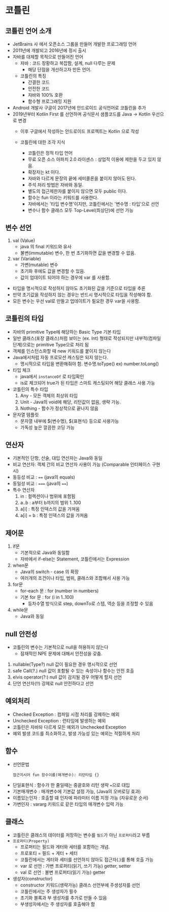 # 코틀린

## 코틀린 언어 소개
- JetBrains 사 에서 오픈소스 그룹을 만들어 개발한 프로그래밍 언어
- 2011년에 개발되고 2016년에 정시 출시
- 자바를 대체할 목적으로 만들어진 언어
  - 자바 : 코드 장황하고 복잡함, 설계, null 다루는 문제 
    - 해당 단점을 개선하고자 만든 언어.
  - 코틀린의 특징
    - 간결한 코드
    - 안전한 코드
    - 자바와 100% 호환
    - 함수형 프로그래밍 지원
- Android 개발사 구글이 2017년에 안드로이드 공식언어로 코틀린을 추가
- 2019년부터 Kotlin First 를 선언하며 공식문서 샘플코드를 Java -> Kotlin 우선으로 변경
  - 이후 구글에서 작성하는 안드로이드 프로젝트는 Kotlin 으로 작성

  - 코틀린에 대한 조각 지식
    - 코틀린은 정적 타입 언어
    - 무료 오픈 소스 아파치 2.0 라이센스 : 상업적 이용에 제한을 두고 있지 않음.
    - 확장자는 kt 이다.
    - 자바와 다르게 문장의 끝에 세미콜론을 붙이지 않아도 된다.
    - 주석 처리 방법은 자바와 동일.
    - 별도의 접근제한자를 붙이지 않으면 모두 public 이다.
    - 함수는 fun 이라는 키워드를 사용한다.
    - 자바에서는 '타입 변수명'이지만, 코틀린에서는 '변수명 : 타입'으로 선언
    - 변수나 함수 클래스 모두 Top-Level(최상단)에 선언 가능

## 변수 선언
1. val (Value)
   - java 의 final 키워드와 유사
   - 불변(immutable) 변수, 한 번 초기화하면 값을 변경할 수 없음.
2. var (Variable)
   - 가변(mutable) 변수
   - 초기화 후에도 값을 변경할 수 있음.
   - 값이 업데이트 되어야 하는 경우에 var 를 사용함.
- 타입을 명시적으로 작성하지 않아도 초기화된 값을 기준으로 타입을 추론
- 만약 초기값을 작성하지 않는 경우는 반드시 명시적으로 타입을 작성해야 함.
- 모든 변수는 우선 val로 만들고 업데이트가 필요한 경우 var을 사용함.

## 코틀린의 타입
- 자바의 primitive Type에 해당하는 Basic Type 기본 타입
- 일반 클래스(포장 클래스)처럼 보이는 (ex. Int) 형태로 작성되지만
내부적(컴파일 단계)으로는 primitive Type으로 처리 됨
- 객체를 인스턴스화할 때 new 키워드를 붙이지 않는다
- Java에서처럼 자동 프로모션 캐스팅은 되지 않는다.
  - 명시적으로 타입을 변환해줘야 함. 변수명.toType() ex) number.toLong()
- 타입 체크
  - java에서 `instanceOf` 로 타입확인
  - is로 체크되어 true가 된 타입은 스마트 캐스팅되어 해당 클래스 사용 가능
- 코틀린의 특수 타입
  1. Any - 모든 객체의 최상위 타입
  2. Unit - Java의 void에 해당, 리턴값이 없음, 생략 가능.
  3. Nothing - 함수가 정상적으로 끝나지 않음
- 문자열 템플릿
  - 문자열 내부에 ${변수명}, ${표현식} 등으로 사용가능
  - 가독성 높은 깔끔한 코딩 가능

## 연산자
- 기본적인 단항, 산술, 대입 연산자는 Java와 동일
- 비교 연산자: 객체 간의 비교 연산자 사용이 가능 (Comparable 인터페이스 구현시)
- 동등성 비교 : `==` (java의 equals)
- 동일성 비교 : `===` (java의 `==`)
- 특수 연산자
  1. in : 컬렉션이나 범위에 포함됨
  2. a..b : a부터 b까지의 범위 1..100
  3. a[i] : 특정 인덱스의 값을 가져옴
  4. a[i] = b : 특정 인덱스의 값을 가져옴

## 제어문
1. if문
   - 기본적으로 Java와 동일함
   - 자바에서 if-else는 Statement, 코틀린에서는 Expression
2. when문
   - Java의 switch - case 의 확장
   - 여러개의 조건이나 타입, 범위, 클래스와 조합해서 사용 가능
3. for문
   - for-each 문 : for (number in numbers)
   - 기본 for 문 : for (i in 1..100)
     - 등차수열 방식으로 step, downTo로 스텝, 역순 등을 조정할 수 있음
4. while문
   - Java와 동일

## null 안전성
- 코틀린의 변수는 기본적으로 null을 허용하지 않는다
  - 잠재적인 NPE 문제에 대해서 안전성을 갖춤.
1. nullable(Type?) null 값이 필요한 경우 명시적으로 선언
2. safe Call(?.) null 값이 포함될 수 있는 속성이나 함수는 안전 호출
3. elvis operator(?:) null 값이 감지될 경우 어떻게 할지 선언
4. 단언 연산자(!!) 강제로 null 안전하다고 선언

## 예외처리
- Checked Exception : 컴파일 시점 처리를 강제하는 예외
- Unchecked Exception : 런타임에 발생하는 예외
- 코틀린은 자바돠 다르게 모든 예외가 Unchecked Exception
- 예외 발생 코드를 최소화하고, 발생 가능성 있는 예외는 적절하게 처리

## 함수
- 선언문법
  ```
  접근지시어 fun 함수이름(매개변수): 리턴타입 {}
  ```
- 단일표현식 : 함수가 한 줄일때는 중괄호와 리턴 생략 `=`으로 대입
- 기본매개변수 : 매개변수에 기본값 설정 가능, (Java의 오버로딩 효과)
- 이름있는인자 : 호출할 떄 인자에 파라미터 이름 지정 가능 (자유로운 순서)
- 가변인자 : vararg 키워드로 같은 타입의 매개변수 입력 가능

## 클래스
- 코틀린은 클래스의 데이터를 저장하는 변수를 `필드`가 아닌 `프로퍼티`라고 부름
- `프로퍼티(Property)`
  - 프로퍼티는 필드와 게터와 세터를 포함하는 개념.
  - 프로포티 = 필드 + 게터 + 세터
  - 코틀린에서는 게터와 세터를 선언하지 않아도 접근자(.)를 통해 호출 가능
  - var 로 선언 : 가변 프로퍼티(읽기, 쓰기 가능) getter, setter
  - val 로 선언 : 불변 프로퍼티(읽기 가능) getter
- 생성자(constructor)
  - constructor 키워드(생략가능) 클래스 선언부에 주생성자를 선언
  - 코틀린에서는 주 생성자가 필수
  - 초기화 블록과 부 생성자를 추가로 만들 수 있음
  - 부생성자에서는 주 생성자를 호출해야 함